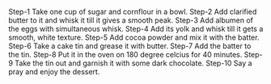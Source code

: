 Step-1 Take one cup of sugar and cornflour in a bowl.
Step-2 Add clarified butter to it and whisk it till it gives a smooth peak.
Step-3 Add albumen of the eggs with simultaneous whisk.
Step-4 Add its yolk and whisk till it gets a smooth, white texture.
Step-5 Add cocoa powder and mix it with the batter.
Step-6 Take a cake tin and grease it with butter.
Step-7 Add the batter to the tin.
Step-8 Put it in the oven on 180 degree celcius for 40 minutes.
Step-9 Take the tin out and garnish it with some dark chocolate.
Step-10 Say a pray and enjoy the dessert. 